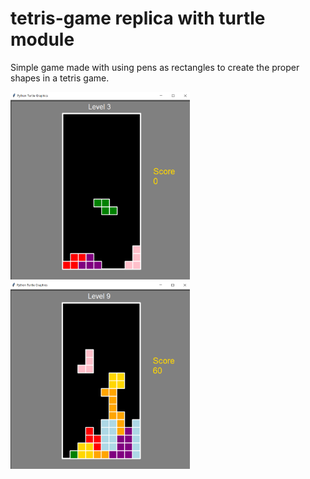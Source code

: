# tetris-game replica with turtle module

Simple game made with using pens as rectangles to create the proper shapes in a tetris game.

<img src="images/tetris_image1.png" height ="300"> <img src="images/tetris_image2.png" height ="300">

